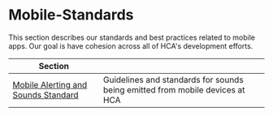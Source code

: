 # Mobile-Standards
This section describes our standards and best practices related to mobile apps. Our goal is have cohesion across all of HCA's development efforts.

<!-- TOC Start -->
| Section |  |
|--|--|
|[Mobile Alerting and Sounds Standard](/Mobile-Standards/mobile-alerting-and-sounds-standard.md)|Guidelines and standards for sounds being emitted from mobile devices at HCA|
<!-- TOC End-->
